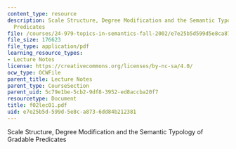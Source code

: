 ```yaml
---
content_type: resource
description: Scale Structure, Degree Modification and the Semantic Typology of Gradable
  Predicates
file: /courses/24-979-topics-in-semantics-fall-2002/e7e25b5d599d5e8ca8736dd84b212381_f02lec01.pdf
file_size: 176623
file_type: application/pdf
learning_resource_types:
- Lecture Notes
license: https://creativecommons.org/licenses/by-nc-sa/4.0/
ocw_type: OCWFile
parent_title: Lecture Notes
parent_type: CourseSection
parent_uid: 5c79e1be-5cb2-9df8-3952-ed8accba20f7
resourcetype: Document
title: f02lec01.pdf
uid: e7e25b5d-599d-5e8c-a873-6dd84b212381
---
```

Scale Structure, Degree Modification and the Semantic Typology of Gradable Predicates